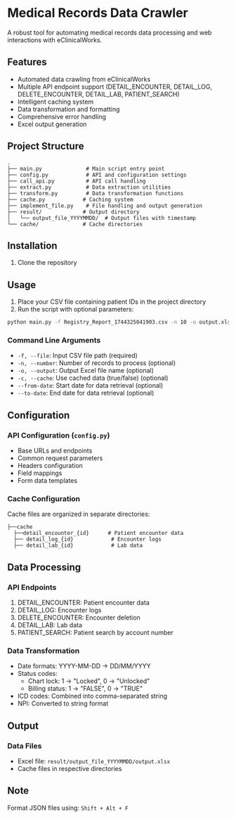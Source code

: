 # Medical Records Data Crawler

A robust tool for automating medical records data processing and web interactions with eClinicalWorks.

## Features

- Automated data crawling from eClinicalWorks
- Multiple API endpoint support (DETAIL_ENCOUNTER, DETAIL_LOG, DELETE_ENCOUNTER, DETAIL_LAB, PATIENT_SEARCH)
- Intelligent caching system
- Data transformation and formatting
- Comprehensive error handling
- Excel output generation

## Project Structure

```
.
├── main.py              # Main script entry point
├── config.py            # API and configuration settings
├── call_api.py          # API call handling
├── extract.py           # Data extraction utilities
├── transform.py         # Data transformation functions
├── cache.py            # Caching system
├── implement_file.py    # File handling and output generation
├── result/             # Output directory
│   └── output_file_YYYYMMDD/  # Output files with timestamp
└── cache/              # Cache directories
```

## Installation

1. Clone the repository

## Usage

1. Place your CSV file containing patient IDs in the project directory
2. Run the script with optional parameters:
```bash
python main.py -f Registry_Report_1744325041903.csv -n 10 -o output.xlsx -c true --from-date 1/4/2025 --to-date 1/4/2025
```

### Command Line Arguments
- `-f, --file`: Input CSV file path (required)
- `-n, --number`: Number of records to process (optional)
- `-o, --output`: Output Excel file name (optional)
- `-c, --cache`: Use cached data (true/false) (optional)
- `--from-date`: Start date for data retrieval (optional)
- `--to-date`: End date for data retrieval (optional)

## Configuration

### API Configuration (`config.py`)
- Base URLs and endpoints
- Common request parameters
- Headers configuration
- Field mappings
- Form data templates

### Cache Configuration
Cache files are organized in separate directories:
```
├──cache
  ├──detail_encounter_{id}      # Patient encounter data
  ├── detail_log_{id}            # Encounter logs
  ├── detail_lab_{id}            # Lab data

```

## Data Processing

### API Endpoints
1. DETAIL_ENCOUNTER: Patient encounter data
2. DETAIL_LOG: Encounter logs
3. DELETE_ENCOUNTER: Encounter deletion
4. DETAIL_LAB: Lab data
5. PATIENT_SEARCH: Patient search by account number

### Data Transformation
- Date formats: YYYY-MM-DD → DD/MM/YYYY
- Status codes:
  - Chart lock: 1 → "Locked", 0 → "Unlocked"
  - Billing status: 1 → "FALSE", 0 → "TRUE"
- ICD codes: Combined into comma-separated string
- NPI: Converted to string format

## Output

### Data Files
- Excel file: `result/output_file_YYYYMMDD/output.xlsx`
- Cache files in respective directories

## Note
Format JSON files using: `Shift + Alt + F`